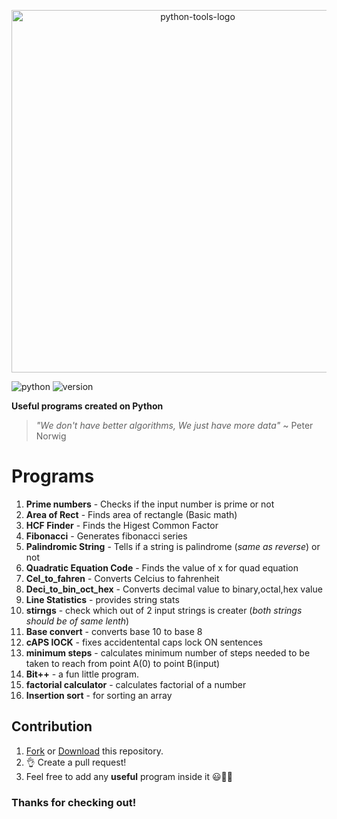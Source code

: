 <p align="center">
 <img alt="python-tools-logo" src="https://imgur.com/7JtVpaO.jpg" width="580">
</p>

![python](https://img.shields.io/badge/python-programs-blue)
![version](https://img.shields.io/badge/version-3.7.2-blue)

**Useful programs created on Python**
 > _"We don't have better algorithms, We just have more data"_ ~ Peter Norwig
# Programs
1) **Prime numbers** - Checks if the input number is prime or not 
2) **Area of Rect** - Finds area of rectangle (Basic math)
3) **HCF Finder** - Finds the Higest Common Factor
4) **Fibonacci** - Generates fibonacci series
5) **Palindromic String** - Tells if a string is palindrome (_same as reverse_) or not
6) **Quadratic Equation Code** - Finds the value of x for quad equation
7) **Cel_to_fahren** - Converts Celcius to fahrenheit
8) **Deci_to_bin_oct_hex** - Converts decimal value to binary,octal,hex value
9) **Line Statistics** - provides string stats
10) **stirngs** - check which out of 2 input strings is creater (_both strings should be of same lenth_)
11) **Base convert** - converts base 10 to base 8
12) **cAPS lOCK** - fixes accidentental caps lock ON sentences
13) **minimum steps** - calculates minimum number of steps needed to be taken to reach from point A(0) to point B(input)
14) **Bit++** - a fun little program.
15) **factorial calculator** - calculates factorial of a number
16) **Insertion sort** - for sorting an array

## Contribution
1) [Fork](https://github.com/ShobhitRathi/Python_tools/fork) or [Download](https://github.com/ShobhitRathi/Python_tools/archive/master.zip) this repository.
2) 👌 Create a pull request!
3) Feel free to add any **useful** program inside it :smiley::blue_heart::snake:

### Thanks for checking out!
